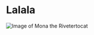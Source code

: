 # Lalala

![Image of  Mona the Rivetertocat](https://octodex.github.com/images/mona-the-rivetertocat.png)

